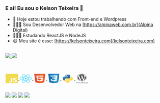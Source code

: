 ### E aí! Eu sou o Kelson Teixeira 👋

- 🔭 Hoje estou trabalhando com Front-end e Wordpress
- 🧑🏻‍💻 Sou Desenvolvedor Web na [https://alpinaweb.com.br](Alpina Digital)
- 🧑🏻‍💻 Estudando ReactJS e NodeJS
- 😄 Meu site é esse: [https://kelsonteixeira.com](kelsonteixeira.com)
##
<div>
  <a href="https://github.com/kelsonteixeira">
  <img height="180em" src="https://github-readme-stats.vercel.app/api?username=kelsonteixeira&show_icons=true&theme=tokyonight&include_all_commits=true&count_private=true"/>
  <img height="180em" src="https://github-readme-stats.vercel.app/api/top-langs/?username=kelsonteixeira&layout=compact&langs_count=7&theme=tokyonight"/>
</div>
  
  ##

 <div style="display: inline_block"><br>
  <img align="center" alt="Kelson-Js" height="30" width="40" src="https://raw.githubusercontent.com/devicons/devicon/master/icons/javascript/javascript-plain.svg">
  <img align="center" alt="Kelson-React" height="30" width="40" src="https://raw.githubusercontent.com/devicons/devicon/master/icons/react/react-original.svg">
  <img align="center" alt="Kelson-HTML" height="30" width="40" src="https://raw.githubusercontent.com/devicons/devicon/master/icons/html5/html5-original.svg">
  <img align="center" alt="Kelson-CSS" height="30" width="40" src="https://raw.githubusercontent.com/devicons/devicon/master/icons/css3/css3-original.svg">
  <img align="center" alt="Kelson-Python" height="30" width="40" src="https://raw.githubusercontent.com/devicons/devicon/master/icons/python/python-original.svg">
   <img align="center" alt="Kelson-wordpress" height="30" width="40" src="https://raw.githubusercontent.com/devicons/devicon/master/icons/wordpress/wordpress-original.svg">
</div>
  
  ##
  
<div> 
  <a href="https://www.youtube.com/channel/UCx7nYX19bVkfGaPh9RcdPYA" target="_blank"><img src="https://img.shields.io/badge/YouTube-FF0000?style=for-the-badge&logo=youtube&logoColor=white" target="_blank"></a>
  <a href="https://instagram.com/kelson_tx" target="_blank"><img src="https://img.shields.io/badge/-Instagram-%23E4405F?style=for-the-badge&logo=instagram&logoColor=white" target="_blank"></a>
  <a href = "mailto:contato@kelsonteixeira.com"><img src="https://img.shields.io/badge/-Gmail-%23333?style=for-the-badge&logo=gmail&logoColor=white" target="_blank"></a>
  <a href="https://www.linkedin.com/in/kelsontx/" target="_blank"><img src="https://img.shields.io/badge/-LinkedIn-%230077B5?style=for-the-badge&logo=linkedin&logoColor=white" target="_blank"></a>
 
</div>
  
  ##
  
